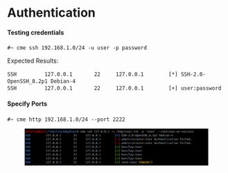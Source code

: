 # Authentication

#### Testing credentials

```
#~ cme ssh 192.168.1.0/24 -u user -p password
```

Expected Results:

```
SSH         127.0.0.1       22     127.0.0.1        [*] SSH-2.0-OpenSSH_8.2p1 Debian-4
SSH         127.0.0.1       22     127.0.0.1        [+] user:password
```

#### Specify Ports

```
#~ cme http 192.168.1.0/24 --port 2222
```

<figure><img src="../../../../.gitbook/assets/image (62).png" alt=""><figcaption></figcaption></figure>
